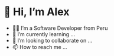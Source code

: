 # 👋 Hi, I’m Alex
- 🧑‍💻 I’m a Software Developer from Peru
- 🌱 I’m currently learning ...
- 💞️ I’m looking to collaborate on ...
- 📫 How to reach me ...

<!---
alexfalconflores/alexfalconflores is a ✨ special ✨ repository because its `README.md` (this file) appears on your GitHub profile.
You can click the Preview link to take a look at your changes.
--->
